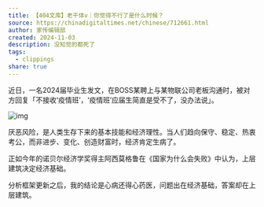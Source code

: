 ```yaml
---
title: 【404文库】老干体v｜你觉得不行了是什么时候？
source: https://chinadigitaltimes.net/chinese/712661.html
author: 家传编辑部
created: 2024-11-03
description: 没知觉的都死了
tags:
  - clippings
share: true
---
```

近日，一名2024届毕业生发文，在BOSS某聘上与某物联公司老板沟通时，被对方回复「不接收‘疫情班’，‘疫情班’应届生简直是受不了，没办法说」。

![img](https://chinadigitaltimes.net/chinese/files/2024/11/post-712661-6724906de5d67.jpeg)

厌恶风险，是人类生存下来的基本技能和经济理性。当人们趋向保守、稳定、热衷考公，而非进步、变化、创造财富时，经济肯定生病了。

正如今年的诺贝尔经济学奖得主阿西莫格鲁在《国家为什么会失败》中认为，上层建筑决定经济基础。

分析框架更新之后，我的结论是心病还得心药医，问题出在经济基础，答案却在上层建筑。